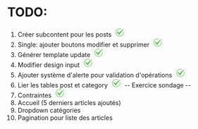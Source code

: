 # TODO:

1. Créer subcontent pour les posts ![ok](tick.png)
2. Single: ajouter boutons modifier et supprimer ![ok](tick.png)
3. Générer template update ![ok](tick.png)
4. Modifier design input ![ok](tick.png)
5. Ajouter système d'alerte pour validation d'opérations ![ok](tick.png)
6. Lier les tables post et category ![ok](tick.png)
--
Exercice sondage
--
7. Contraintes ![ok](tick.png)
8. Accueil (5 derniers articles ajoutés)
9. Dropdown catégories
10. Pagination pour liste des articles